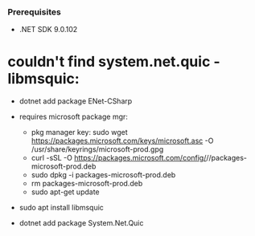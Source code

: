 ### Prerequisites
- .NET SDK 9.0.102










# couldn't find system.net.quic - libmsquic:
- dotnet add package ENet-CSharp

- requires microsoft package mgr:
    - pkg manager key:  sudo wget https://packages.microsoft.com/keys/microsoft.asc -O /usr/share/keyrings/microsoft-prod.gpg
    - curl -sSL -O https://packages.microsoft.com/config/<distribution>/<version>/packages-microsoft-prod.deb
    - sudo dpkg -i packages-microsoft-prod.deb
    - rm packages-microsoft-prod.deb
    - sudo apt-get update
- sudo apt install libmsquic
- dotnet add package System.Net.Quic 
